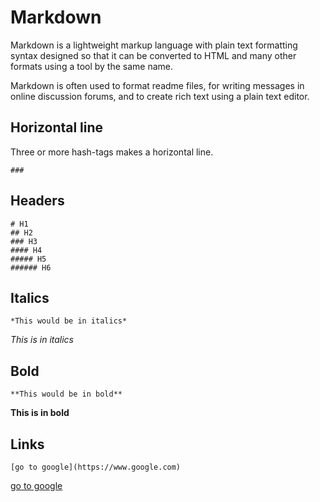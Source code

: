 # Markdown

Markdown is a lightweight markup language with plain text formatting syntax designed so that it can be converted to HTML and many other formats using a tool by the same name. 

Markdown is often used to format readme files, for writing messages in online discussion forums, and to create rich text using a plain text editor.


## Horizontal line

Three or more hash-tags makes a horizontal line.

```
###
```

###

## Headers

```
# H1
## H2
### H3
#### H4
##### H5
###### H6
```

### 

## Italics

```
*This would be in italics*
```
*This is in italics*

###

## Bold

```
**This would be in bold**
```
**This is in bold**

###

## Links

```
[go to google](https://www.google.com)
```
[go to google](https://www.google.com)

## 